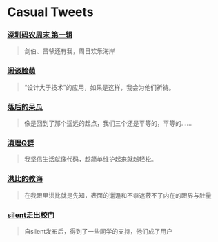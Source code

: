 # Casual Tweets

### [深圳码农周末 第一辑](2014/08/weekend-01.md)

> 剑伯、昌爷还有我，周日欢乐海岸

### [闲谈脸萌](2014/06/myotee-talk.md)

> “设计大于技术”的应用，如果是这样，我会为他们祈祷。

### [落后的呆瓜](2014/06/keep-up-with-friends.md)

> 像是回到了那个遥远的起点，我们三个还是平等的，平等的……

### [清理Q群](2014/06/clean-qq-groups.md)

> 我坚信生活就像代码，越简单维护起来就越轻松。

### [洪比的教诲](2014/05/taught-by-hong.md)

> 在我眼里洪比就是先知，表面的邋遢和不恭遮蔽不了内在的眼界与肚量

### [silent走出校门](2014/05/out-of-campus.md)

> 自silent发布后，得到了一些同学的支持，他们成了用户
